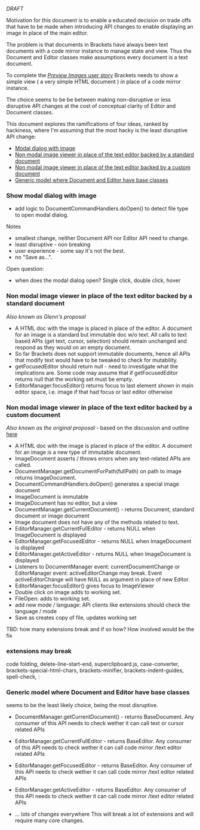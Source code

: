 _DRAFT_

Motivation for this document is to enable a educated decision on trade offs that have to be made when introducing API changes to enable displaying an image in place of the  main editor.

The problem is that documents in Brackets have always been text documents with a code mirror instance to manage state and view. Thus the Document and Editor classes make assumptions every document is a text document.

To complete the  [_Preview Images_ user story](https://trello.com/c/l9AcILkC/24-8-preview-images) Brackets needs to show a simple view ( a very simple HTML document ) in place of a code mirror instance.

The choice seems to be be between making non-disruptive or less disruptive API changes at the cost of conceptual clarity of Editor and Document classes.

This document explores the ramifications of four ideas, ranked by hackiness, where I'm assuming that the most hacky is the least disruptive API change:
* [Modal dialog with image](https://github.com/adobe/brackets/wiki/Preview-Images-Research#show-modal-dialog-with-image)
* [Non modal image viewer in place of the text editor backed by a standard document](https://github.com/adobe/brackets/wiki/Preview-Images-Research#non-modal-image-viewer-in-place-of-the-text-editor-backed-by-a-standard-document)
* [Non modal image viewer in place of the text editor backed by a custom document](https://github.com/adobe/brackets/wiki/Preview-Images-Research#non-modal-image-viewer-in-place-of-the-text-editor-backed-by-a-custom-document)
* [Generic model where Document and Editor have base classes](https://github.com/adobe/brackets/wiki/Preview-Images-Research#generic-model-where-document-and-editor-have-base-classes)


###  Show modal dialog with image
* add logic to DocumentCommandHandlers.doOpen() to detect file type to open modal dialog.

Notes
* smallest change, neither Document API nor Editor API need to change.
* least disruptive - non breaking
* user experience - some say it's not the best.
* no "Save as...".

Open question:
* when does the modal dialog open? Single click, double click, hover

### Non modal image viewer in place of the text editor backed by a standard document
_Also known as Glenn's proposal_
* A HTML doc with the image is placed in place of the editor. A document for an image is a standard but immutable doc w/o text. All calls to text based APIs (get text, cursor, selection) should remain unchanged and respond as they would on an empty document.
* So far Brackets does not support immutable documents, hence all APIs that modify text would have to be tweaked to check for mutability.
* getFocusedEditor should return null - need to investigate what the implications are. Some code may assume that if getFocusedEditor returns null that the working set must be empty.
* EditorManager.focusEditor() returns focus to last element shown in main editor space, i.e. image if that had focus or last editor otherwise

###  Non modal image viewer in place of the text editor backed by a custom document
_Also known as the original proposal_ - based on the discussion and outline [here](https://github.com/adobe/brackets/pull/4492) 
* A HTML doc with the image is placed in place of the editor. A document for an image is a new type of immutable document. 
* ImageDocument asserts / throws errors when any text-related APIs are called.
* DocumentManager.getDocumentForPath(fullPath) on path to image returns ImageDocument.
* DocumentCommandHandlers.doOpen() generates a special image document
* ImageDocument is immutable
* ImageDocument has no editor, but a view
* DocumentManager.getCurrentDocument()  - returns Document, standard document or image document
* Image document does not have any of the methods related to text.
* EditorManager.getCurrentFullEditor - returns NULL when ImageDocument is displayed
* EditorManager.getFocusedEditor - returns NULL when ImageDocument is displayed
* EditorManager.getActiveEditor - returns NULL when ImageDocument is displayed
* Listeners to DocumentManager event: currentDocumentChange or EditorManager event: activeEditorChange may break. Event activeEditorChange will have NULL as argument in place of new Editor.
* EditorManager.focusEditor() gives focus to ImageViewer
* Double click on image adds to working set.
* FileOpen: adds to working set.
* add new mode / language: API clients like extensions should check the language / mode
* Save as creates copy of file, updates working set

TBD: how many extensions break and if so how? How involved would be the fix

###  extensions may break
code folding, delete-line-start-end, superclipboard.js, case-converter, brackets-special-html-chars, brackets-minifier, brackets-indent-guides, spell-check, :


###  Generic model where Document and Editor have base classes
seems to be the least likely choice, being the most disruptive.
* DocumentManager.getCurrentDocument()  -  returns BaseDocument. Any consumer of this API needs to check wether it can call text or cursor related APIs

* EditorManager.getCurrentFullEditor - returns BaseEditor. Any consumer of this API needs to check wether it can call code mirror /text editor related APIs
* EditorManager.getFocusedEditor - returns BaseEditor. Any consumer of this API needs to check wether it can call code mirror /text editor related APIs
* EditorManager.getActiveEditor - returns BaseEditor. Any consumer of this API needs to check wether it can call code mirror /text editor related APIs
* ... lots of changes everywhere
This will break a lot of extensions and will require many core changes.


